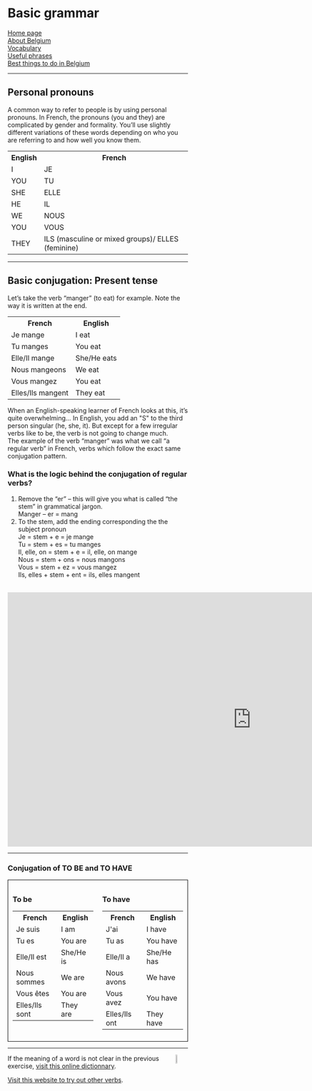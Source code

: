 <h1 class="center">Basic grammar</h1>
<p class="center">
 <a href="index.html">Home page</a> <br>
 <a href="page2.html">About Belgium</a> <br>
 <a href="page3.html">Vocabulary</a> <br>
 <a href="page4.html">Useful phrases</a> <br>
 <a href="page6.html">Best things to do in Belgium</a> 
 </p> 
<hr>

<style>
* {
  box-sizing: border-box;
}

/* Create two equal columns that floats next to each other */

.column {
  float: left;
  width: 50%;
  padding: 10px;
}

/* Border around the container */

.row {
   border: 1px solid black;
}

/* Clear floats after the columns */

.row:after {
  content: "";
  display: table;
  clear: both;
}

/* Responsive layout - makes the two columns stack on top of each other instead of next to each other */

@media screen and (max-width: 600px) {
  .column {
    width: 100%;
  }
}
</style>

<h2>Personal pronouns</h2>
<p>
 A common way to refer to people is by using personal pronouns. In French, the pronouns (you and they) are complicated by gender and formality. You’ll use slightly different variations of these words depending on who you are referring to and how well you know them. 
</p>

<table style="width:100%">
  <tr>
    <th>English</th>
    <th>French</th>
  </tr>
  <tr>
    <td>I</td>
    <td>JE</td>
  </tr>
  <tr>
    <td>YOU</td>
    <td>TU</td>
  </tr>
  <tr>
    <td>SHE</td>
    <td>ELLE</td>
  </tr>
  <tr>
    <td>HE</td>
    <td>IL</td>
  </tr>
  <tr>
    <td>WE</td>
    <td>NOUS</td>
  </tr>
   <tr>
    <td>YOU</td>
    <td>VOUS</td>
  </tr>
   <tr>
    <td>THEY</td>
    <td>ILS (masculine or mixed groups)/ ELLES (feminine)</td>
  </tr>
</table>
<hr>

<h2>Basic conjugation: Present tense</h2>
<p>
 Let’s take the verb “manger” (to eat) for example. Note the way it is written at the end.
</p>
<table style="width:100%">
  <tr>
    <th>French</th>
    <th>English</th>
  </tr>
  <tr>
    <td>Je mange</td>
    <td>I eat</td>
  </tr>
  <tr>
    <td>Tu manges</td>
    <td>You eat</td>
  </tr>
  <tr>
    <td>Elle/Il mange</td>
    <td>She/He eats</td>
  </tr>
  <tr>
    <td>Nous mangeons</td>
    <td>We eat</td>
  </tr>
  <tr>
    <td>Vous mangez</td>
    <td>You eat</td>
  </tr>
   <tr>
    <td>Elles/Ils mangent</td>
    <td>They eat</td>
  </tr>
</table>

<p>When an English-speaking learner of French looks at this, it’s quite overwhelming… In English, you add an "S" to the third person singular (he, she, it). But except for a few irregular verbs like to be, the verb is not going to change much. <br>
The example of the verb “manger” was what we call “a regular verb” in French, verbs which follow the exact same conjugation pattern.
</p>
<h3>What is the logic behind the conjugation of regular verbs?</h3>
<ol>
  <li>Remove the “er” – this will give you what is called “the stem” in grammatical jargon.<br>
 Manger – er = mang </li>
  <li>To the stem, add the ending corresponding the the subject pronoun<br>
Je = stem + e = je mange<br>
Tu = stem + es = tu manges<br>
Il, elle, on = stem + e = il, elle, on mange<br>
Nous = stem + ons = nous mangons<br>
Vous = stem + ez = vous mangez<br>
Ils, elles + stem + ent = ils, elles mangent</li>
</ol>
<br>

<iframe src="https://h5p.org/h5p/embed/686450" width="1090" height="570" frameborder="0" allowfullscreen="allowfullscreen"></iframe><script src="https://h5p.org/sites/all/modules/h5p/library/js/h5p-resizer.js" charset="UTF-8"></script>
<hr>
<h3> Conjugation of TO BE and TO HAVE</h3>
<div class="row">
  <div class="column">
   <h3>To be</h3>
<table style="width:100%">
  <tr>
    <th>French</th>
    <th>English</th>
  </tr>
  <tr>
    <td>Je suis</td>
    <td>I am</td>
  </tr>
  <tr>
    <td>Tu es</td>
    <td>You are</td>
  </tr>
  <tr>
    <td>Elle/Il est</td>
    <td>She/He is</td>
  </tr>
  <tr>
    <td>Nous sommes</td>
    <td>We are</td>
  </tr>
  <tr>
    <td>Vous êtes</td>
    <td>You are</td>
  </tr>
   <tr>
    <td>Elles/Ils sont</td>
    <td>They are</td>
  </tr>
</table>
</div>
  <div class="column">
  <h3>To have</h3>
<table style="width:100%">
  <tr>
    <th>French</th>
    <th>English</th>
  </tr>
  <tr>
    <td>J'ai</td>
    <td>I have</td>
  </tr>
  <tr>
    <td>Tu as</td>
    <td>You have</td>
  </tr>
  <tr>
    <td>Elle/Il a</td>
    <td>She/He has</td>
  </tr>
  <tr>
    <td>Nous avons</td>
    <td>We have</td>
  </tr>
  <tr>
    <td>Vous avez</td>
    <td>You have</td>
  </tr>
   <tr>
    <td>Elles/Ils ont</td>
    <td>They have</td>
  </tr>
</table>
</div>
</div>
<hr/>


<img src="https://image.flaticon.com/icons/png/512/1401/1401284.png" alt="online dictionary" width="7%" height="7%" align="right"> 
If the meaning of a word is not clear in the previous exercise, <a href="https://www.linguee.fr/">visit this online dictionnary</a>. <br>

<a href="https://conjugueur.reverso.net/conjugaison-francais-verbe-conjuguer.html">Visit this website to try out other verbs</a>.
